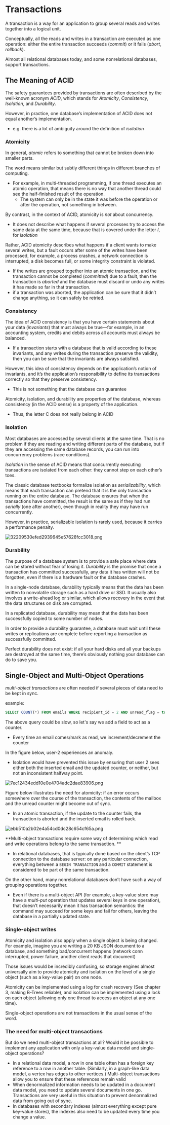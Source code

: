 # Transactions

A transaction is a way for an application to group several reads and writes together into a logical unit. 

Conceptually, all the reads and writes in a transaction are executed as one operation: either the entire transaction succeeds (_commit_) or it fails (_abort_, _rollback_).

Almost all relational databases today, and some nonrelational databases, support transactions.

## The Meaning of ACID

The safety guarantees provided by transactions are often described by the well-known acronym _ACID_, which stands for _Atomicity_, _Consistency_, _Isolation_, and _Durability_.

However, in practice, one database’s implementation of ACID does not equal another’s implementation.
- e.g. there is a lot of ambiguity around the definition of _isolation_

### Atomicity

In general, _atomic_ refers to something that cannot be broken down into smaller parts.

The word means similar but subtly different things in different branches of computing. 
- For example, in multi-threaded programming, if one thread executes an atomic operation, that means there is no way that another thread could see the half-finished result of the operation. 
    - The system can only be in the state it was before the operation or after the operation, not something in between.

By contrast, in the context of ACID, atomicity is _not_ about concurrency. 
- It does not describe what happens if several processes try to access the same data at the same time, because that is covered under the letter _I_, for _isolation_

Rather, ACID atomicity describes what happens if a client wants to make several writes, but a fault occurs after some of the writes have been processed, for example, a process crashes, a network connection is interrupted, a disk becomes full, or some integrity constraint is violated.  
- If the writes are grouped together into an atomic transaction, and the transaction cannot be completed (_committed_) due to a fault, then the transaction is _aborted_ and the database must discard or undo any writes it has made so far in that transaction.
- if a transaction was aborted, the application can be sure that it didn’t change anything, so it can safely be retried.

### Consistency

The idea of ACID consistency is that you have certain statements about your data (_invariants_) that must always be true—for example, in an accounting system, credits and debits across all accounts must always be balanced. 
- If a transaction starts with a database that is valid according to these invariants, and any writes during the transaction preserve the validity, then you can be sure that the invariants are always satisfied.

However, this idea of consistency depends on the application’s notion of invariants, and it’s the application’s responsibility to define its transactions correctly so that they preserve consistency. 
- This is not something that the database can guarantee

Atomicity, isolation, and durability are properties of the database, whereas consistency (in the ACID sense) is a property of the application.
- Thus, the letter C does not really belong in ACID

### Isolation

Most databases are accessed by several clients at the same time. That is no problem if they are reading and writing different parts of the database, but if they are accessing the same database records, you can run into concurrency problems (race conditions).

_Isolation_ in the sense of ACID means that concurrently executing transactions are isolated from each other: they cannot step on each other’s toes.

The classic database textbooks formalize isolation as _serializability_, which means that each transaction can pretend that it is the only transaction running on the entire database. The database ensures that when the transactions have committed, the result is the same as if they had run _serially_ (one after another), even though in reality they may have run concurrently.

However, in practice, serializable isolation is rarely used, because it carries a performance penalty.

![32209530efed2939645e57628fcc3018.png](images/32209530efed2939645e57628fcc3018.png)

### Durability

The purpose of a database system is to provide a safe place where data can be stored without fear of losing it. _Durability_ is the promise that once a transaction has committed successfully, any data it has written will not be forgotten, even if there is a hardware fault or the database crashes.

In a single-node database, durability typically means that the data has been written to nonvolatile storage such as a hard drive or SSD. It usually also involves a write-ahead log or similar, which allows recovery in the event that the data structures on disk are corrupted. 

In a replicated database, durability may mean that the data has been successfully copied to some number of nodes.

In order to provide a durability guarantee, a database must wait until these writes or replications are complete before reporting a transaction as successfully committed.

Perfect durability does not exist: if all your hard disks and all your backups are destroyed at the same time, there’s obviously nothing your database can do to save you.

## Single-Object and Multi-Object Operations

_multi-object transactions_ are often needed if several pieces of data need to be kept in sync.

example: 

```sql
SELECT COUNT(*) FROM emails WHERE recipient_id = 2 AND unread_flag = true
```

The above query could be slow, so let's say we add a field to act as a counter.
- Every time an email comes/mark as read, we increment/decrement the counter

In the figure below, user-2 experiences an anomaly. 
-  Isolation would have prevented this issue by ensuring that user 2 sees either both the inserted email and the updated counter, or neither, but not an inconsistent halfway point.

![7ec12434edd10e0e4704adc2dae83906.png](images/7ec12434edd10e0e4704adc2dae83906.png)

Figure below illustrates the need for atomicity: if an error occurs somewhere over the course of the transaction, the contents of the mailbox and the unread counter might become out of sync. 
- In an atomic transaction, if the update to the counter fails, the transaction is aborted and the inserted email is rolled back.

![ebb510a2b02e4a54cd0dc28c654cf65a.png](images/ebb510a2b02e4a54cd0dc28c654cf65a.png)


**Multi-object transactions require some way of determining which read and write operations belong to the same transaction. **
- In relational databases, that is typically done based on the client’s TCP connection to the database server: on any particular connection, everything between a `BEGIN TRANSACTION` and a `COMMIT` statement is considered to be part of the same transaction.

On the other hand, many nonrelational databases don’t have such a way of grouping operations together. 
- Even if there is a multi-object API (for example, a key-value store may have a _multi-put_ operation that updates several keys in one operation), that doesn’t necessarily mean it has transaction semantics: the command may succeed for some keys and fail for others, leaving the database in a partially updated state.

### Single-object writes

Atomicity and isolation also apply when a single object is being changed. For example, imagine you are writing a 20 KB JSON document to a database, and something bad/concurrent happens (network conn interrupted, power failure, another client reads that document)

Those issues would be incredibly confusing, so storage engines almost universally aim to provide atomicity and isolation on the level of a single object (such as a key-value pair) on one node.

Atomicity can be implemented using a log for crash recovery (See chapter 3, making B-Trees reliable), and isolation can be implemented using a lock on each object (allowing only one thread to access an object at any one time).

Single-object operations are not transactions in the usual sense of the word.

### The need for multi-object transactions

But do we need multi-object transactions at all? Would it be possible to implement any application with only a key-value data model and single-object operations?

- In a relational data model, a row in one table often has a foreign key reference to a row in another table. (Similarly, in a graph-like data model, a vertex has edges to other vertices.) Multi-object transactions allow you to ensure that these references remain valid
- When denormalized information needs to be updated in a document data model, you need to update several documents in one go. Transactions are very useful in this situation to prevent denormalized data from going out of sync.
- In databases with secondary indexes (almost everything except pure key-value stores), the indexes also need to be updated every time you change a value.
